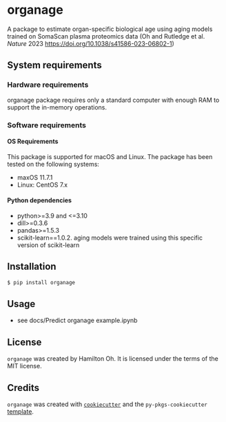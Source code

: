 # organage

A package to estimate organ-specific biological age using aging models trained on SomaScan plasma proteomics data (Oh and Rutledge et al. _Nature_ 2023 https://doi.org/10.1038/s41586-023-06802-1)  

## System requirements

### Hardware requirements

organage package requires only a standard computer with enough RAM to support the in-memory operations.

### Software requirements

#### OS Requirements

This package is supported for macOS and Linux. The package has been tested on the following systems:
- maxOS 11.7.1
- Linux: CentOS 7.x

#### Python dependencies

- python>=3.9 and <=3.10
- dill>=0.3.6
- pandas>=1.5.3
- scikit-learn==1.0.2. aging models were trained using this specific version of scikit-learn

## Installation

```bash
$ pip install organage
```

## Usage

- see docs/Predict organage example.ipynb

## License

`organage` was created by Hamilton Oh. It is licensed under the terms of the MIT license.

## Credits

`organage` was created with [`cookiecutter`](https://cookiecutter.readthedocs.io/en/latest/) and the `py-pkgs-cookiecutter` [template](https://github.com/py-pkgs/py-pkgs-cookiecutter).
